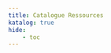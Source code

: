 ```yaml
---
title: Catalogue Ressources
katalog: true
hide:
    - toc
---
```


<div id="DatamiMain"></div>

<div id="DatamiExternal" style="display: none"></div>